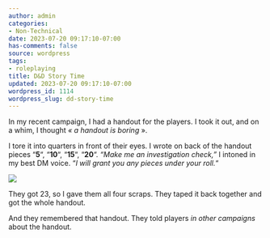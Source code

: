 ```yaml
---
author: admin
categories:
- Non-Technical
date: 2023-07-20 09:17:10-07:00
has-comments: false
source: wordpress
tags:
- roleplaying
title: D&D Story Time
updated: 2023-07-20 09:17:10-07:00
wordpress_id: 1114
wordpress_slug: dd-story-time
---
```

In my recent campaign, I had a handout for the players. I took it out, and on a whim, I thought *« a handout is boring* ».

I tore it into quarters in front of their eyes. I wrote on back of the handout pieces “**5**“, “**10**“, “**15**“, “**20**“. *“Make me an investigation check,”* I intoned in my best DM voice. “*I will grant you any pieces under your roll.*“

[![](../wp-content/uploads/2023/07/scraps-287x300.jpg)](../wp-content/uploads/2023/07/scraps.jpg)

They got 23, so I gave them all four scraps. They taped it back together and got the whole handout.

And they remembered that handout. They told players *in other campaigns* about the handout.
